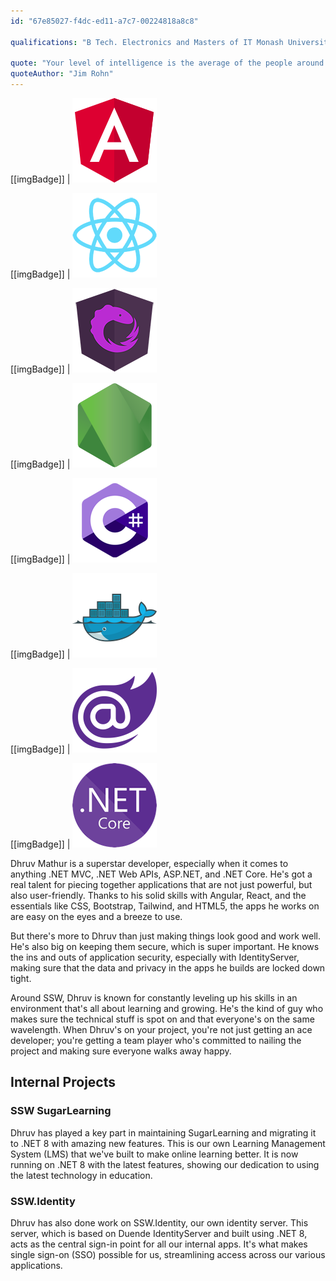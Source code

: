 ```yaml
---
id: "67e85027-f4dc-ed11-a7c7-00224818a8c8"

qualifications: "B Tech. Electronics and Masters of IT Monash University"

quote: "Your level of intelligence is the average of the people around you. Choose wisely."
quoteAuthor: "Jim Rohn"
---
```


[Editing your profile]: https://github.com/SSWConsulting/People/wiki/3.-Editing-your-profile

[[imgBadge]]
| ![Angular](../badges/Developer-angular.png)

[[imgBadge]]
| ![ReactJS](../badges/Developer-react.png)

[[imgBadge]]
| ![ngrx](../badges/Developer-ngrx.png)

[[imgBadge]]
| ![NodeJS](../badges/Developer-node-js.png)

[[imgBadge]]
| ![CSharp](../badges/Developer-c-sharp.png)

[[imgBadge]]
| ![Docker](../badges/Developer-docker.png)

[[imgBadge]]
| ![Blazor](../badges/Developer-blazor.png)

[[imgBadge]]
| ![.NET Core](../badges/Developer-dotnet-core.png)

Dhruv Mathur is a superstar developer, especially when it comes to anything .NET MVC, .NET Web APIs, ASP.NET, and .NET Core. He's got a real talent for piecing together applications that are not just powerful, but also user-friendly. Thanks to his solid skills with Angular, React, and the essentials like CSS, Bootstrap, Tailwind, and HTML5, the apps he works on are easy on the eyes and a breeze to use.

But there's more to Dhruv than just making things look good and work well. He's also big on keeping them secure, which is super important. He knows the ins and outs of application security, especially with IdentityServer, making sure that the data and privacy in the apps he builds are locked down tight.

Around SSW, Dhruv is known for constantly leveling up his skills in an environment that's all about learning and growing. He's the kind of guy who makes sure the technical stuff is spot on and that everyone's on the same wavelength. When Dhruv's on your project, you're not just getting an ace developer; you're getting a team player who's committed to nailing the project and making sure everyone walks away happy.
  
## Internal Projects

### SSW SugarLearning

Dhruv has played a key part in maintaining SugarLearning and migrating it to .NET 8 with amazing new features. This is our own Learning Management System (LMS) that we've built to make online learning better. It is now running on .NET 8 with the latest features, showing our dedication to using the latest technology in education.

### SSW.Identity

Dhruv has also done work on SSW.Identity, our own identity server. This server, which is based on Duende IdentityServer and built using .NET 8, acts as the central sign-in point for all our internal apps. It's what makes single sign-on (SSO) possible for us, streamlining access across our various applications.
